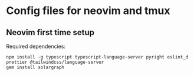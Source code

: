 # Config files for neovim and tmux

## Neovim first time setup

Required dependencies:

```
npm install -g typescript typescript-language-server pyright eslint_d prettier @tailwindcss/language-server
gem install solargraph
```

